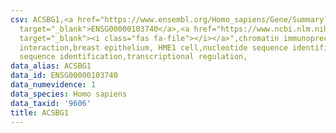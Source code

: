 ```yaml
---
csv: ACSBG1,<a href="https://www.ensembl.org/Homo_sapiens/Gene/Summary?db=core;g=ENSG00000103740"
  target="_blank">ENSG00000103740</a>,<a href="https://www.ncbi.nlm.nih.gov/pubmed/22863008"
  target="_blank"><i class="fas fa-file"></i></a>",chromatin immunoprecipitation assay,direct
  interaction,breast epithelium, HME1 cell,nucleotide sequence identification,nucleotide
  sequence identification,transcriptional regulation,
data_alias: ACSBG1
data_id: ENSG00000103740
data_numevidence: 1
data_species: Homo sapiens
data_taxid: '9606'
title: ACSBG1
---
```

